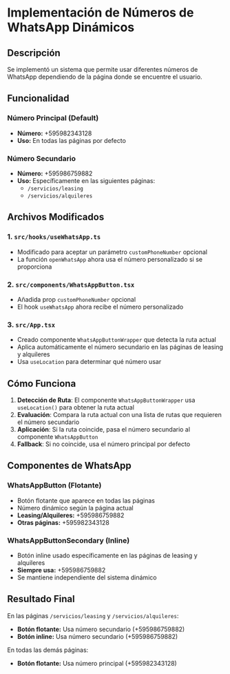 # Implementación de Números de WhatsApp Dinámicos

## Descripción
Se implementó un sistema que permite usar diferentes números de WhatsApp dependiendo de la página donde se encuentre el usuario.

## Funcionalidad

### Número Principal (Default)
- **Número:** +595982343128
- **Uso:** En todas las páginas por defecto

### Número Secundario
- **Número:** +595986759882
- **Uso:** Específicamente en las siguientes páginas:
  - `/servicios/leasing`
  - `/servicios/alquileres`

## Archivos Modificados

### 1. `src/hooks/useWhatsApp.ts`
- Modificado para aceptar un parámetro `customPhoneNumber` opcional
- La función `openWhatsApp` ahora usa el número personalizado si se proporciona

### 2. `src/components/WhatsAppButton.tsx`
- Añadida prop `customPhoneNumber` opcional
- El hook `useWhatsApp` ahora recibe el número personalizado

### 3. `src/App.tsx`
- Creado componente `WhatsAppButtonWrapper` que detecta la ruta actual
- Aplica automáticamente el número secundario en las páginas de leasing y alquileres
- Usa `useLocation` para determinar qué número usar

## Cómo Funciona

1. **Detección de Ruta**: El componente `WhatsAppButtonWrapper` usa `useLocation()` para obtener la ruta actual
2. **Evaluación**: Compara la ruta actual con una lista de rutas que requieren el número secundario
3. **Aplicación**: Si la ruta coincide, pasa el número secundario al componente `WhatsAppButton`
4. **Fallback**: Si no coincide, usa el número principal por defecto

## Componentes de WhatsApp

### WhatsAppButton (Flotante)
- Botón flotante que aparece en todas las páginas
- Número dinámico según la página actual
- **Leasing/Alquileres:** +595986759882
- **Otras páginas:** +595982343128

### WhatsAppButtonSecondary (Inline)
- Botón inline usado específicamente en las páginas de leasing y alquileres
- **Siempre usa:** +595986759882
- Se mantiene independiente del sistema dinámico

## Resultado Final

En las páginas `/servicios/leasing` y `/servicios/alquileres`:
- **Botón flotante:** Usa número secundario (+595986759882)
- **Botón inline:** Usa número secundario (+595986759882)

En todas las demás páginas:
- **Botón flotante:** Usa número principal (+595982343128)
